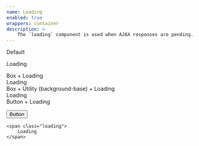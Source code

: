 ```yaml
---
name: Loading
enabled: true
wrappers: container
description: >
    The `loading` component is used when AJAX responses are pending.
---
```


<div class="dd-heading">Default</div>

<p class="loading">
    Loading
</p>

<div class="dd-heading">Box + Loading</div>

<div class="box">
    <div class="box_body">
        <div class="loading">
            Loading
        </div>
    </div>
</div>

<div class="dd-heading">Box + Utility (background-base) + Loading</div>

<div class="box background-base">
    <div class="box_body">
        <div class="loading">
            Loading
        </div>
    </div>
</div>

<div class="dd-heading">Button + Loading</div>

<p>
    <button type="button" class="button">
        Button
    </button>

    <span class="loading">
        Loading
    </span>
</p>
